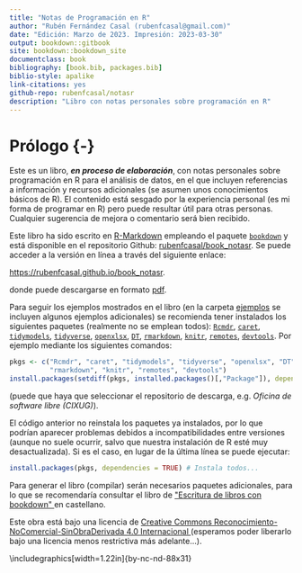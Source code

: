 ```yaml
--- 
title: "Notas de Programación en R"
author: "Rubén Fernández Casal (rubenfcasal@gmail.com)"  
date: "Edición: Marzo de 2023. Impresión: 2023-03-30"
output: bookdown::gitbook
site: bookdown::bookdown_site
documentclass: book
bibliography: [book.bib, packages.bib]
biblio-style: apalike
link-citations: yes
github-repo: rubenfcasal/notasr
description: "Libro con notas personales sobre programación en R"
---
```


# Prólogo {-}



<!-- 
Pendiente: 
- Añadir nombres a todos los chunks (para purl)
- Sección objetos, comentarios objetos básicos de R
- Capítulo RMarkdown/Informes
- Revisar libros en abierto en bibliografías
- Agradecimientos:
  Manuel Oviedo, Julián Costa
-->


Este es un libro, ***en proceso de elaboración***,  con notas personales sobre programación en R para el análisis de datos, en el que incluyen referencias a información y recursos adicionales (se asumen unos conocimientos básicos de R). 
El contenido está sesgado por la experiencia personal (es mi forma de programar en R) pero puede resultar útil para otras personas.
Cualquier sugerencia de mejora o comentario será bien recibido.

<!-- Envíame un correo si lo usas... -->

Este libro ha sido escrito en [R-Markdown](http://rmarkdown.rstudio.com) empleando el paquete [`bookdown`](https://bookdown.org/yihui/bookdown/)  y está disponible en el repositorio Github: [rubenfcasal/book_notasr](https://github.com/rubenfcasal/book_notasr). 
Se puede acceder a la versión en línea a través del siguiente enlace:

<https://rubenfcasal.github.io/book_notasr>.

donde puede descargarse en formato [pdf](https://rubenfcasal.github.io/book_notasr/Notas_R.pdf).

Para seguir los ejemplos mostrados en el libro (en la carpeta [ejemplos](https://github.com/rubenfcasal/book_notasr/tree/main/ejemplos) se incluyen algunos ejemplos adicionales) se recomienda tener instalados los siguientes paquetes (realmente no se emplean todos):
[`Rcmdr`](https://www.r-project.org), [`caret`](https://github.com/topepo/caret/), [`tidymodels`](https://tidymodels.tidymodels.org), [`tidyverse`](https://tidyverse.tidyverse.org), [`openxlsx`](https://ycphs.github.io/openxlsx/index.html), [`DT`](https://github.com/rstudio/DT), [`rmarkdown`](https://github.com/rstudio/rmarkdown), [`knitr`](https://yihui.org/knitr/), [`remotes`](https://remotes.r-lib.org), [`devtools`](https://devtools.r-lib.org/).
Por ejemplo mediante los siguientes comandos:

```r
pkgs <- c("Rcmdr", "caret", "tidymodels", "tidyverse", "openxlsx", "DT", 
          "rmarkdown", "knitr", "remotes", "devtools")
install.packages(setdiff(pkgs, installed.packages()[,"Package"]), dependencies = TRUE)
```
(puede que haya que seleccionar el repositorio de descarga, e.g. *Oficina de software libre (CIXUG)*).

El código anterior no reinstala los paquetes ya instalados, por lo que podrían aparecer problemas debidos a incompatibilidades entre versiones (aunque no suele ocurrir, salvo que nuestra instalación de R esté muy desactualizada). 
Si es el caso, en lugar de la última línea se puede ejecutar: 

```r
install.packages(pkgs, dependencies = TRUE) # Instala todos...
```

Para generar el libro (compilar) serán necesarios paquetes adicionales, 
para lo que se recomendaría consultar el libro de ["Escritura de libros con bookdown" ](https://rubenfcasal.github.io/bookdown_intro) en castellano.

Este obra está bajo una licencia de [Creative Commons Reconocimiento-NoComercial-SinObraDerivada 4.0 Internacional ](https://creativecommons.org/licenses/by-nc-nd/4.0/deed.es_ES) 
(esperamos poder liberarlo bajo una licencia menos restrictiva más adelante...).


\includegraphics[width=1.22in]{by-nc-nd-88x31} 



